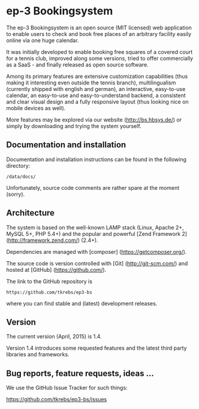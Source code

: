 # ep-3 Bookingsystem

The ep-3 Bookingsystem is an open source (MIT licensed) web application to enable users to check and book free places of
an arbitrary facility easily online via one huge calendar.

It was initially developed to enable booking free squares of a covered court for a tennis club, improved along some
versions, tried to offer commercially as a SaaS - and finally released as open source software.

Among its primary features are extensive customization capabilities (thus making it interesting even outside the tennis
branch), multilingualism (currently shipped with english and german), an interactive, easy-to-use calendar, an
easy-to-use and easy-to-understand backend, a consistent and clear visual design and a fully responsive layout (thus
looking nice on mobile devices as well).

More features may be explored via our website (http://bs.hbsys.de/) or simply by downloading and trying the system
yourself.

## Documentation and installation

Documentation and installation instructions can be found in the following directory:

```
/data/docs/
```

Unfortunately, source code comments are rather spare at the moment (sorry).

## Architecture

The system is based on the well-known LAMP stack (Linux, Apache 2+, MySQL 5+, PHP 5.4+) and the popular and powerful
[Zend Framework 2] (http://framework.zend.com/) (2.4+).

Dependencies are managed with [composer] (https://getcomposer.org/).

The source code is version controlled with [Git] (http://git-scm.com/) and hosted at [GitHub] (https://github.com/).

The link to the GitHub repository is

```
https://github.com/tkrebs/ep3-bs
```

where you can find stable and (latest) development releases.

## Version

The current version (April, 2015) is 1.4.

Version 1.4 introduces some requested features and the latest third party libraries and frameworks.

## Bug reports, feature requests, ideas ...

We use the GitHub Issue Tracker for such things:

https://github.com/tkrebs/ep3-bs/issues
